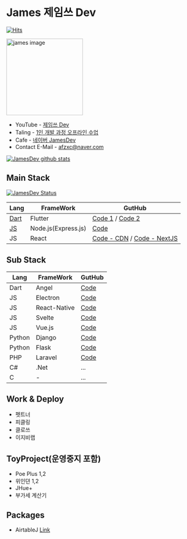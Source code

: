 # James 제임쓰 Dev 

[![Hits](https://hits.seeyoufarm.com/api/count/incr/badge.svg?url=https%3A%2F%2Fgithub.com%2Fdoyle-flutter&count_bg=%2379C83D&title_bg=%23555555&icon=&icon_color=%23E7E7E7&title=hits&edge_flat=false)](https://hits.seeyoufarm.com)

<a href="https://www.youtube.com/channel/UCjpik_Cbt0SeE5kBzao4nqg"><img src="https://raw.githubusercontent.com/doyle-flutter/Recipe/master/2019-11-21.webp" width="200px" alt="james image"></a> 
- YouTube - [제임쓰 Dev](https://www.youtube.com/channel/UCjpik_Cbt0SeE5kBzao4nqg)
- Taling - [1인 개발 과정 오프라인 수업](https://taling.me/Talent/Detail/10726)
- Cafe - [네이버 JamesDev](https://cafe.naver.com/flutterjames)
- Contact E-Mail - afzxc@naver.com

[![JamesDev github stats](https://github-readme-stats.vercel.app/api?username=doyle-flutter)](https://github.com/doyle-flutter?tab=repositories)  

## Main Stack

[![JamesDev Status](https://github-readme-stats.vercel.app/api/top-langs/?username=doyle-flutter&layout=compact)](https://github.com/doyle-flutter?tab=repositories)

Lang | FrameWork | GutHub
------------ | ------------- | ------------- 
[Dart](https://github.com/doyle-flutter/basicDart) | Flutter | [Code 1](https://github.com/doyle-flutter/basicflutter) / [Code 2](https://github.com/doyle-flutter/Recipe)
[JS](https://github.com/doyle-flutter/basicJavascript) | Node.js(Express.js) | [Code](https://github.com/doyle-flutter/basicflutter)
JS | React | [Code - CDN](https://github.com/doyle-flutter/basicReact) / [Code - NextJS](https://github.com/doyle-flutter/NodeJsExpressNextJsReact)


## Sub Stack
Lang | FrameWork | GutHub
------------ | ------------- | ------------- 
Dart | Angel | [Code](https://github.com/doyle-flutter/Recipe)
JS | Electron | [Code](https://github.com/doyle-flutter/myElectron)
JS | React-Native | [Code](https://github.com/doyle-flutter/basicReactNative)
JS | Svelte | [Code](https://github.com/doyle-flutter/basicSvelte)
JS | Vue.js | [Code](https://github.com/doyle-flutter/basicVue)
Python | Django | [Code](https://github.com/doyle-flutter/basicDjangoPython)
Python | Flask | [Code](https://github.com/doyle-flutter/jamesPythonFlaskBackEnd)
PHP | Laravel | [Code](https://github.com/doyle-flutter/basicPhpLaravel/tree/master/mylrv)
C# | .Net | ...
C | - | ...

## Work & Deploy
- 펫트너
- 피클링
- 클로쓰
- 이지비랩

## ToyProject(운영중지 포함)
- Poe Plus 1,2
- 위인뎐 1,2
- JHue+
- 부가세 계산기

## Packages 
- AirtableJ [Link](https://pub.dev/packages/airtablej)
